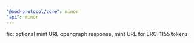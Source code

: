 ```yaml
---
"@mod-protocol/core": minor
"api": minor
---
```


fix: optional mint URL opengraph response, mint URL for ERC-1155 tokens
